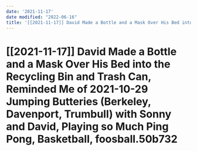 ```yaml
---
date: '2021-11-17'
date modified: "2022-06-16"
title: '[[2021-11-17]] David Made a Bottle and a Mask Over His Bed into the Recycling Bin and Trash Can, Reminded Me of 2021-10-29 Jumping Butteries (Berkeley, Davenport, Trumbull) with Sonny and David, Playing so Much Ping Pong, Basketball, foosball.50b732'
---
```


# [[2021-11-17]] David Made a Bottle and a Mask Over His Bed into the Recycling Bin and Trash Can, Reminded Me of 2021-10-29 Jumping Butteries (Berkeley, Davenport, Trumbull) with Sonny and David, Playing so Much Ping Pong, Basketball, foosball.50b732
